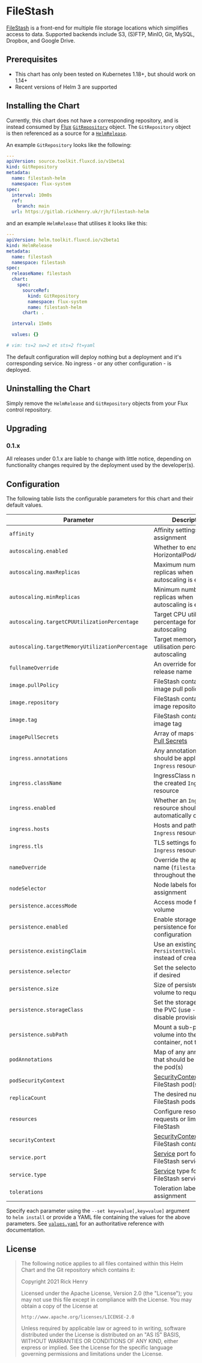 # FileStash

[FileStash](https://www.filestash.app/) is a front-end for multiple file storage
locations which simplifies access to data. Supported backends include S3,
(S)FTP, MinIO, Git, MySQL, Dropbox, and Google Drive.

## Prerequisites

- This chart has only been tested on Kubernetes 1.18+, but should work on 1.14+
- Recent versions of Helm 3 are supported

## Installing the Chart

Currently, this chart does not have a corresponding repository, and is instead
consumed by [Flux](https://fluxcd.io)
[`GitRepository`](https://fluxcd.io/docs/guides/helmreleases/#git-repository)
object. The `GitRepository` object is then referenced as a source for a
[`HelmRelease`](https://fluxcd.io/docs/guides/helmreleases/#define-a-helm-release).

An example `GitRepository` looks like the following:
```yaml
---
apiVersion: source.toolkit.fluxcd.io/v1beta1
kind: GitRepository
metadata:
  name: filestash-helm
  namespace: flux-system
spec:
  interval: 10m0s
  ref:
    branch: main
  url: https://gitlab.rickhenry.uk/rjh/filestash-helm
```

and an example `HelmRelease` that utilises it looks like this:
```yaml
---
apiVersion: helm.toolkit.fluxcd.io/v2beta1
kind: HelmRelease
metadata:
  name: filestash
  namespace: filestash
spec:
  releaseName: filestash
  chart:
    spec:
      sourceRef:
        kind: GitRepository
        namespace: flux-system
        name: filestash-helm
      chart: .

  interval: 15m0s

  values: {}

# vim: ts=2 sw=2 et sts=2 ft=yaml
```

The default configuration will deploy nothing but a deployment and it's
corresponding service. No ingress - or any other configuration - is deployed.

## Uninstalling the Chart

Simply remove the `HelmRelease` and `GitRepository` objects from your Flux
control repository.
## Upgrading

### 0.1.x
All releases under 0.1.x are liable to change with little notice, depending on
functionality changes required by the deployment used by the developer(s).

## Configuration

The following table lists the configurable parameters for this chart and their default values.

| Parameter                                       | Description                                                           | Default                                     |
| ------------------------------------------------|-----------------------------------------------------------------------|---------------------------------------------|
| `affinity`                                      | Affinity settings for pod assignment                                  | `{}`                                        |
| `autoscaling.enabled`                           | Whether to enable the HorizontalPodAutoscaler                         | `false`                                     |
| `autoscaling.maxReplicas`                       | Maximum number of replicas when autoscaling is enabled                | `100`                                       |
| `autoscaling.minReplicas`                       | Minimum number of replicas when autoscaling is enabled                | `1`                                         |
| `autoscaling.targetCPUUtilizationPercentage`    | Target CPU utilisation percentage for autoscaling                     | `80`                                        |
| `autoscaling.targetMemoryUtilizationPercentage` | Target memory utilisation percentage for autoscaling                  | `null`                                      |
| `fullnameOverride`                              | An override for the full release name                                 | `""`                                        |
| `image.pullPolicy`                              | FileStash container image pull policy                                 | `Always`                                    |
| `image.repository`                              | FileStash container image repository                                  | `machines/filestash`                        |
| `image.tag`                                     | FileStash container image tag                                         | `""`                                        |
| `imagePullSecrets`                              | Array of maps for [Image Pull Secrets]                                | `[]`                                        |
| `ingress.annotations`                           | Any annotations that should be applied to the `Ingress` resource      | `{}`                                        |
| `ingress.className`                             | IngressClass name for the created `Ingress` resource                  | `""`                                        |
| `ingress.enabled`                               | Whether an `Ingress` resource should be automatically created         | `false`                                     |
| `ingress.hosts`                                 | Hosts and paths for the `Ingress` resource                            | `[{host:"chart-example.local",paths[{path:"/",pathType"ImplementationSpecific}]}]` |
| `ingress.tls`                                   | TLS settings for the `Ingress` resource                               | `[]`                                        |
| `nameOverride`                                  | Override the application name (`filestash`) used throughout the chart | `""`                                        |
| `nodeSelector`                                  | Node labels for pod assignment                                        | `{}`                                        |
| `persistence.accessMode`                        | Access mode for the volume                                            | `ReadWriteOnce`                             |
| `persistence.enabled`                           | Enable storage persistence for configuration                          | `false`                                     |
| `persistence.existingClaim`                     | Use an existing `PersistentVolumeClaim` instead of creating one       | `""`                                        |
| `persistence.selector`                          | Set the selector for PVs, if desired                                  | `{}`                                        |
| `persistence.size`                              | Size of persistent volume to request                                  | `32Mi`                                      |
| `persistence.storageClass`                      | Set the storage class of the PVC (use `-` to disable provisioning)    | `""`                                        |
| `persistence.subPath`                           | Mount a sub-path of the volume into the container, not the root       | `""`                                        |
| `podAnnotations`                                | Map of any annotations that should be added to the pod(s)             | `{}`                                        |
| `podSecurityContext`                            | [SecurityContext] for the FileStash pod(s)                            | `{}` (see [`values.yaml`])                  |
| `replicaCount`                                  | The desired number of FileStash pods                                  | `1`                                         |
| `resources`                                     | Configure resource requests or limits for FileStash                   | `{}`                                        |
| `securityContext`                               | [SecurityContext] for the FileStash container(s)                      | `{}` (see [`values.yaml`])                  |
| `service.port`                                  | [Service] port for the FileStash service                              | `80`                                        |
| `service.type`                                  | [Service] type for the FileStash service                              | `ClusterIP`                                 |
| `tolerations`                                   | Toleration labels for pod assignment                                  | `[]`                                        |

[Image Pull Secrets]: https://kubernetes.io/docs/tasks/configure-pod-container/pull-image-private-registry/
[SecurityContext]: https://kubernetes.io/docs/tasks/configure-pod-container/security-context/
[Service]: https://kubernetes.io/docs/concepts/services-networking/service/
[`values.yaml`]: ./values.yaml

Specify each parameter using the `--set key=value[,key=value]` argument to `helm
install` or provide a YAML file containing the values for the above parameters.
See [`values.yaml`](./values.yaml) for an authoritative reference with
documentation.

## License

> The following notice applies to all files contained within this Helm Chart and
> the Git repository which contains it:
>
> Copyright 2021 Rick Henry
>
> Licensed under the Apache License, Version 2.0 (the "License");
> you may not use this file except in compliance with the License.
> You may obtain a copy of the License at
>
>     http://www.apache.org/licenses/LICENSE-2.0
>
> Unless required by applicable law or agreed to in writing, software
> distributed under the License is distributed on an "AS IS" BASIS,
> WITHOUT WARRANTIES OR CONDITIONS OF ANY KIND, either express or implied.
> See the License for the specific language governing permissions and
> limitations under the License.

